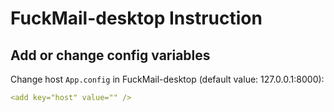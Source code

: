 # FuckMail-desktop Instruction

## Add or change config variables
Change host `App.config` in FuckMail-desktop (default value: 127.0.0.1:8000):

```yaml
<add key="host" value="" />
```